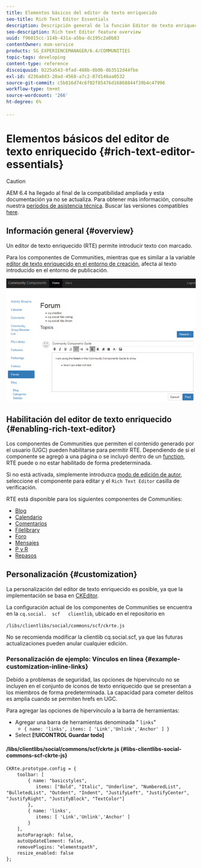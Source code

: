 ```yaml
---
title: Elementos básicos del editor de texto enriquecido
seo-title: Rich Text Editor Essentials
description: Descripción general de la función Editor de texto enriquecido
seo-description: Rich text Editor feature overview
uuid: f96015cc-114b-431a-a5ba-dc195c2a0b83
contentOwner: msm-service
products: SG_EXPERIENCEMANAGER/6.4/COMMUNITIES
topic-tags: developing
content-type: reference
discoiquuid: 0225a543-0fad-488b-8b0b-8b3512d44fbe
exl-id: d236a8d3-20ad-4568-a7c2-87d146aa0532
source-git-commit: c5b816d74c6f02f85476d16868844f39b4c47996
workflow-type: tm+mt
source-wordcount: '266'
ht-degree: 6%

---
```


# Elementos básicos del editor de texto enriquecido {#rich-text-editor-essentials}

>[!CAUTION]
>
>AEM 6.4 ha llegado al final de la compatibilidad ampliada y esta documentación ya no se actualiza. Para obtener más información, consulte nuestra [períodos de asistencia técnica](https://helpx.adobe.com/es/support/programs/eol-matrix.html). Buscar las versiones compatibles [here](https://experienceleague.adobe.com/docs/).

## Información general {#overview}

Un editor de texto enriquecido (RTE) permite introducir texto con marcado.

Para los componentes de Communities, mientras que es similar a la variable [editor de texto enriquecido en el entorno de creación](../../help/sites-authoring/rich-text-editor.md), afecta al texto introducido en el entorno de publicación.

![chlimage_1-410](assets/chlimage_1-410.png)

## Habilitación del editor de texto enriquecido {#enabling-rich-text-editor}

Los componentes de Communities que permiten el contenido generado por el usuario (UGC) pueden habilitarse para permitir RTE. Dependiendo de si el componente se agregó a una página o se incluyó dentro de un [function](functions.md), RTE puede o no estar habilitado de forma predeterminada.

Si no está activada, simplemente introduzca [modo de edición de autor](sites-console.md#authoring-site-content), seleccione el componente para editar y el `Rich Text Editor` casilla de verificación.

RTE está disponible para los siguientes componentes de Communities:

* [Blog](blog-feature.md)
* [Calendario](calendar.md)
* [Comentarios](comments.md)
* [Filelibrary](file-library.md)
* [Foro](forum.md)
* [Mensajes](configure-messaging.md)
* [P y R](working-with-qna.md)
* [Repasos](reviews.md)

## Personalización {#customization}

La personalización del editor de texto enriquecido es posible, ya que la implementación se basa en [CKEditor](https://www.ckeditor.com/).

La configuración actual de los componentes de Communities se encuentra en la `cq.social.  scf   clientlib`, ubicado en el repositorio en

`/libs/clientlibs/social/commons/scf/ckrte.js`

No se recomienda modificar la clientlib cq.social.scf, ya que las futuras actualizaciones pueden anular cualquier edición.

### Personalización de ejemplo: Vínculos en línea {#example-customization-inline-links}

Debido a problemas de seguridad, las opciones de hipervínculo no se incluyen en el conjunto de iconos de texto enriquecido que se presentan a los miembros de forma predeterminada. La capacidad para cometer delitos es amplia cuando se permiten hrefs en UGC.

Para agregar las opciones de hipervínculo a la barra de herramientas:

* Agregar una barra de herramientas denominada &quot; `links`&quot;
   * `{ name: 'links', items: [ 'Link','Unlink','Anchor' ] }`
* Select **[!UICONTROL Guardar todo]**

#### /libs/clientlibs/social/commons/scf/ckrte.js {#libs-clientlibs-social-commons-scf-ckrte-js}

```
CKRte.prototype.config = {
    toolbar: [
        { name: "basicstyles",
           items: ["Bold", "Italic", "Underline", "NumberedList", "BulletedList", "Outdent", "Indent", "JustifyLeft", "JustifyCenter", "JustifyRight", "JustifyBlock", "TextColor"]
        },
        { name: 'links', 
           items: [ 'Link','Unlink','Anchor' ] 
        }
    ],
    autoParagraph: false,
    autoUpdateElement: false,
    removePlugins: "elementspath",
    resize_enabled: false
};
```
